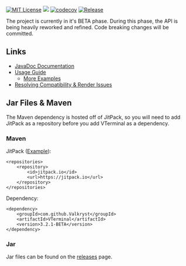 [![MIT License](https://img.shields.io/badge/license-MIT_License-green.svg)](https://github.com/Valkryst/VTerminal/blob/master/LICENSE.md) ![](https://codebuild.us-east-1.amazonaws.com/badges?uuid=eyJlbmNyeXB0ZWREYXRhIjoiUXp5M3NYSlJRQlpUQ0hCdFkvUXdka0YrYnhMNzRlMWoySlVSOGM1RndVdFNHSGdQdTZiMFdjcHk5Ti9xa3daV2xLSkkwMDdxZStWMDNoN3RVc1dxN29zPSIsIml2UGFyYW1ldGVyU3BlYyI6Ik1ZK0pnK3pxcGE1d21JbFYiLCJtYXRlcmlhbFNldFNlcmlhbCI6MX0%3D&branch=master) [![codecov](https://codecov.io/gh/Valkryst/VTerminal/branch/master/graph/badge.svg)](https://codecov.io/gh/Valkryst/VTerminal) [![Release](https://jitpack.io/v/Valkryst/VTerminal.svg)](https://jitpack.io/#Valkryst/VTerminal)


The project is currently in it's BETA phase. During this phase, the API is being heavily reworked and refined. Code breaking changes will be committed.

## Links

* [JavaDoc Documentation](https://valkryst.github.io/VTerminal/)
* [Usage Guide](https://github.com/Valkryst/VTerminal/wiki)
    * [More Examples](https://github.com/Valkryst/VTerminal/tree/master/test/com/valkryst/VTerminal/samples)
* [Resolving Compatibility & Render Issues](https://github.com/Valkryst/VTerminal/wiki/Resolving-Compatibility-&-Render-Issues)


## Jar Files & Maven

The Maven dependency is hosted off of JitPack, so you will need to add JitPack as a repository before you add VTerminal as a dependency.

### Maven

JitPack ([Example](https://github.com/Valkryst/VTerminal/blob/master/pom.xml)):

    <repositories>
        <repository>
            <id>jitpack.io</id>
            <url>https://jitpack.io</url>
        </repository>
    </repositories>

Dependency:

    <dependency>
        <groupId>com.github.Valkryst</groupId>
        <artifactId>VTerminal</artifactId>
        <version>3.2.1-BETA</version>
    </dependency>

### Jar

Jar files can be found on the [releases](https://github.com/Valkryst/VTerminal/releases) page.
